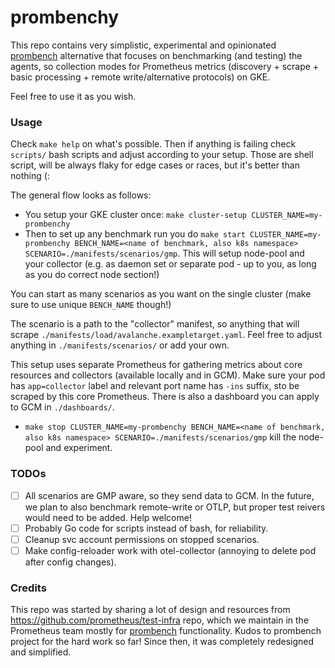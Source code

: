 # prombenchy

This repo contains very simplistic, experimental and opinionated [prombench](https://github.com/prometheus/test-infra/tree/master/prombench) alternative
that focuses on benchmarking (and testing) the agents, so collection modes for Prometheus metrics (discovery + scrape + basic processing + remote write/alternative protocols) on GKE.

Feel free to use it as you wish.

### Usage

Check `make help` on what's possible. Then if anything is failing check `scripts/` bash scripts and adjust according to your setup. Those are shell script, will be always flaky for edge cases or races, but it's better than nothing (: 

The general flow looks as follows:

* You setup your GKE cluster once: `make cluster-setup CLUSTER_NAME=my-prombenchy`
* Then to set up any benchmark run you do `make start CLUSTER_NAME=my-prombenchy BENCH_NAME=<name of benchmark, also k8s namespace> SCENARIO=./manifests/scenarios/gmp`. This will setup node-pool and your collector (e.g. as daemon set or separate pod - up to you, as long as you do correct node section!)

You can start as many scenarios as you want on the single cluster (make sure to use unique `BENCH_NAME` though!)

The scenario is a path to the "collector" manifest, so anything that will scrape `./manifests/load/avalanche.exampletarget.yaml`. Feel free to adjust anything in `./manifests/scenarios/` or add your own.

This setup uses separate Prometheus for gathering metrics about core resources and collectors (available locally and in GCM). Make sure your pod has `app=collector` label and relevant port name has `-ins` suffix, sto be scraped by this core Prometheus. There is also a dashboard you can apply to GCM in `./dashboards/`. 

* `make stop CLUSTER_NAME=my-prombenchy BENCH_NAME=<name of benchmark, also k8s namespace> SCENARIO=./manifests/scenarios/gmp` kill the node-pool and experiment.

### TODOs

* [ ] All scenarios are GMP aware, so they send data to GCM. In the future, we plan to also benchmark remote-write or OTLP, but proper test reivers would need to be added. Help welcome!
* [ ] Probably Go code for scripts instead of bash, for reliability.
* [ ] Cleanup svc account permissions on stopped scenarios.
* [ ] Make config-reloader work with otel-collector (annoying to delete pod after config changes).

### Credits

This repo was started by sharing a lot of design and resources from https://github.com/prometheus/test-infra repo, which we maintain in the Prometheus team mostly for [prombench](https://github.com/prometheus/test-infra/tree/master/prombench) functionality. Kudos to prombench project for the hard work so far! Since then, it was completely redesigned and simplified.
